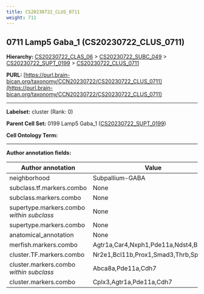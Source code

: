 ```yaml
---
title: CS20230722_CLUS_0711
weight: 711
---
```

## 0711 Lamp5 Gaba_1 (CS20230722_CLUS_0711)
<b>Hierarchy: </b>
[CS20230722_CLAS_06](../CS20230722_CLAS_06) >
[CS20230722_SUBC_049](../CS20230722_SUBC_049) >
[CS20230722_SUPT_0199](../CS20230722_SUPT_0199) >
[CS20230722_CLUS_0711](../CS20230722_CLUS_0711)

**PURL:** [https://purl.brain-bican.org/taxonomy/CCN20230722/CS20230722_CLUS_0711](https://purl.brain-bican.org/taxonomy/CCN20230722/CS20230722_CLUS_0711)

---


**Labelset:** cluster (Rank: 0)

**Parent Cell Set:** 0199 Lamp5 Gaba_1 ([CS20230722_SUPT_0199](../CS20230722_SUPT_0199))



**Cell Ontology Term:** 

[MARKER GENES.]: #


---

[TRANSFERRED ANNOTATIONS.]: #


[AUTHOR ANNOTATION FIELDS.]: #


**Author annotation fields:**

| Author annotation | Value |
|-------------------|-------|
|neighborhood|Subpallium-GABA|
|subclass.tf.markers.combo|None|
|subclass.markers.combo|None|
|supertype.markers.combo _within subclass_|None|
|supertype.markers.combo|None|
|anatomical_annotation|None|
|merfish.markers.combo|Agtr1a,Car4,Nxph1,Pde11a,Ndst4,Baiap3|
|cluster.TF.markers.combo|Nr2e1,Bcl11b,Prox1,Smad3,Thrb,Sp9|
|cluster.markers.combo _within subclass_|Abca8a,Pde11a,Cdh7|
|cluster.markers.combo|Cplx3,Agtr1a,Pde11a,Cdh7|
